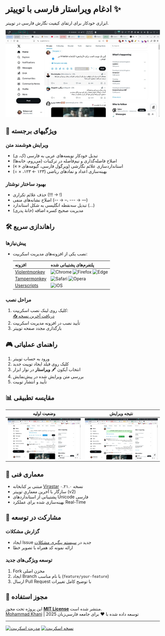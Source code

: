 # ادغام ویراستار فارسی با توییتر ✨

ابزاری خودکار برای ارتقای کیفیت نگارش فارسی در توییتر.

[![نمایش مراحل استفاده](assets/Process-thumb.jpg)](assets/Process.jpg)

## 🌟 ویژگیهای برجسته

### ویرایش هوشمند متن

- تبدیل خودکار نویسه‌های عربی به فارسی (ک، ی)
- اصلاح فاصله‌گذاری و نیم‌فاصله در ترکیبات (می‌روم، خانه‌ها)
- استانداردسازی علائم نگارشی (ویرگول فارسی، گیومه‌های « »)
- بهینه‌سازی اعداد و نمادهای ریاضی (۱۲۳ ← ۱۲۳، × ÷)

### بهبود ساختار نوشتار

- حذف علائم تکراری (!!! → !)
- اصلاح نشانه‌های منفی (-- → –، --- → —)
- تبدیل سه‌نقطه انگلیسی به شکل استاندارد (…)
- مدیریت صحیح کسره اضافه (خانهٔ پدری)

## 🛠️ راهاندازی سریع

### پیش‌نیازها

- نصب یکی از افزونه‌های مدیریت اسکریپت:

  | افزونه                                                                | پلتفرم‌های پشتیبانی شده                                                                                                                                                                                                      |
  | --------------------------------------------------------------------- | ---------------------------------------------------------------------------------------------------------------------------------------------------------------------------------------------------------------------------- |
  | [Violentmonkey](https://violentmonkey.github.io/)                     | ![Chrome](https://img.shields.io/badge/Chrome-✓-success?logo=google-chrome) ![Firefox](https://img.shields.io/badge/Firefox-✓-success?logo=firefox) ![Edge](https://img.shields.io/badge/Edge-✓-success?logo=microsoft-edge) |
  | [Tampermonkey](https://www.tampermonkey.net/)                         | ![Safari](https://img.shields.io/badge/Safari-✓-success?logo=safari) ![Opera](https://img.shields.io/badge/Opera-✓-success?logo=opera)                                                                                       |
  | [Userscripts](https://apps.apple.com/us/app/userscripts/id1463298887) | ![iOS](https://img.shields.io/badge/iOS-✓-success?logo=apple)                                                                                                                                                                |

### مراحل نصب

1. کلیک روی لینک نصب اسکریپت:  
   [📥 دریافت آخرین نسخه](https://github.com/Amm1rr/Twitter-Virastar-Integration/raw/main/Twitter-Virastar.user.js)
2. تأیید نصب در افزونه مدیریت اسکریپت
3. بارگذاری مجدد صفحه توییتر

## 🎮 راهنمای عملیاتی

1. ورود به حساب توییتر
2. کلیک روی فیلد ایجاد توییت جدید
3. انتخاب آیکون 🖋 **ویراستار** در نوار ابزار
4. بررسی متن ویرایش شده در پیش‌نمایش
5. تأیید و انتشار توییت

## 📊 مقایسه تطبیقی

| وضعیت اولیه                                                | نتیجه ویرایش                                                 |
| ---------------------------------------------------------- | ------------------------------------------------------------ |
| [![متن نمونه](assets/Before-thumb.jpg)](assets/Before.jpg) | [![متن بهینه‌شده](assets/After-thumb.jpg)](assets/After.jpg) |

## 🧠 معماری فنی

- مبتنی بر کتابخانه [Virastar](https://github.com/brothersincode/virastar) نسخه ۰.۲۱.۰
- سازگار با آخرین معماریِ توییتر (v2)
- پشتیبانی از استانداردهای Unicode فارسی
- بهینه‌سازی شده برای عملکرد Real-Time

## 🤝 مشارکت در توسعه

### گزارش مشکلات

- ایجاد Issue جدید در [سیستم پیگیری مشکلات](https://github.com/Amm1rr/Twitter-Virastar-Integration/issues)
- ارائه نمونه کد همراه با تصویر خطا

### توسعه ویژگی‌های جدید

1. Fork مخزن اصلی
2. ایجاد Branch با نام مناسب (`feature/your-feature`)
3. ارسال Pull Request با توضیح کامل تغییرات

## 📄 مجوز استفاده

این پروژه تحت مجوز **[MIT License](https://opensource.org/licenses/MIT)** منتشر شده است.  
[Mohammad Khani](https://amm1rr.com) | توسعه داده شده با ❤️ برای جامعه فارسی‌زبان 2025

---

[![مدریت اسکریپت](https://img.shields.io/badge/مدیریت_اسکریپت-Violentmonkey-eb4034)](https://violentmonkey.github.io/)
[![نسخه اسکریپت](https://img.shields.io/badge/نسخه-۰.۲۱.۰-blue)](https://github.com/Amm1rr/Twitter-Virastar-Integration/releases)
